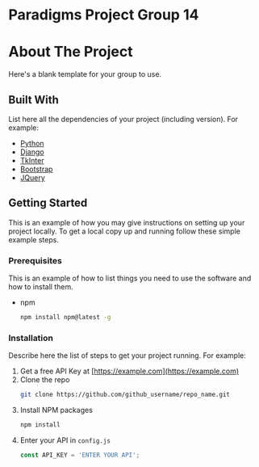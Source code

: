 # Paradigms Project Group 14

# About The Project

Here's a blank template for your group to use.

## Built With
List here all the dependencies of your project (including version). For example:

* [Python](https://www.python.org/)
* [Django](https://www.djangoproject.com/)
* [TkInter](https://docs.python.org/3/library/tkinter.html)
* [Bootstrap](https://getbootstrap.com)
* [JQuery](https://jquery.com)



## Getting Started

This is an example of how you may give instructions on setting up your project locally.
To get a local copy up and running follow these simple example steps.

### Prerequisites

This is an example of how to list things you need to use the software and how to install them.
* npm
  ```sh
  npm install npm@latest -g
  ```

### Installation

Describe here the list of steps to get your project running. For example:
1. Get a free API Key at [https://example.com](https://example.com)
2. Clone the repo
   ```sh
   git clone https://github.com/github_username/repo_name.git
   ```
3. Install NPM packages
   ```sh
   npm install
   ```
4. Enter your API in `config.js`
   ```js
   const API_KEY = 'ENTER YOUR API';
   ```
